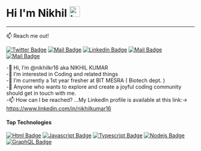 ### <h1> Hi I'm Nikhil <img src="https://user-images.githubusercontent.com/1303154/88677602-1635ba80-d120-11ea-84d8-d263ba5fc3c0.gif" width="28px" height="28px" alt="hi"> 
</h1> 
  <hr>

:mailbox: Reach me out!

[![Twitter Badge](https://img.shields.io/badge/-@nikhilkr16-1ca0f1?style=flat&labelColor=1ca0f1&logo=twitter&logoColor=white&link=https://twitter.com/Nik_kr369)](https://twitter.com/Nik_kr369)
[![Mail Badge](https://img.shields.io/badge/-Nikhil-e74c3c?style=flat&labelColor=e74c3c&logo=youtube&logoColor=white)](https://www.youtube.com/@NIKHILKUMAR-ui9lg)
[![Linkedin Badge](https://img.shields.io/badge/-Nikhil-0e76a8?style=flat&labelColor=0e76a8&logo=linkedin&logoColor=white)](https://www.linkedin.com/in/nikhilkumar16) [![Mail Badge](https://img.shields.io/badge/-@nikhil_kr16-e84393?style=flat&labelColor=e84393&logo=instagram&logoColor=white)](https://www.instagram.com/_nikhil_kr16/) 
[![Mail Badge](https://img.shields.io/badge/-nikhilkr16-c0392b?style=flat&labelColor=c0392b&logo=gmail&logoColor=white)](mailto:nikhil.kr16082002@gmail.com)

-👋 Hi, I’m @nikhilkr16 aka NIKHIL KUMAR <br>
-👀 I’m interested in Coding and related things <br>
-🌱 I’m currently a 1st year fresher at BIT MESRA ( Biotech dept. )<br>
-💞️ Anyone who wants to explore and create a joyful coding community should get in touch with me.<br>
-📫 How can I be reached? ...My LinkedIn profile is available at this link:-> https://www.linkedin.com/in/nikhilkumar16


#### Top Technologies

<!-- TODO: Make technologies links takes you to repositories -->

[![Html Badge](https://img.shields.io/badge/-Html-61DBFB?style=for-the-badge&labelColor=black&logo=html&logoColor=61DBFB)](#)
[![Javascript Badge](https://img.shields.io/badge/-Javascript-F0DB4F?style=for-the-badge&labelColor=black&logo=javascript&logoColor=F0DB4F)](#) 
[![Typescript Badge](https://img.shields.io/badge/-Typescript-007acc?style=for-the-badge&labelColor=black&logo=typescript&logoColor=007acc)](#) 
[![Nodejs Badge](https://img.shields.io/badge/-Nodejs-3C873A?style=for-the-badge&labelColor=black&logo=node.js&logoColor=3C873A)](#)
[![GraphQL Badge](https://img.shields.io/badge/-GraphQl-e535ab?style=for-the-badge&labelColor=black&logo=node.js&logoColor=e535ab)](#)

